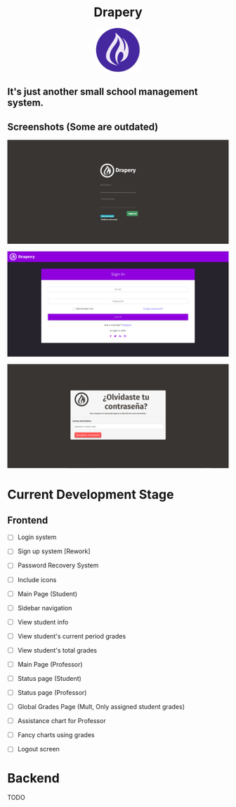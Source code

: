 <h1 align="center"> Drapery </h1>
<p align="center">
    <img height=100 width=100 src="img/drapery-logo.png" alt="The Drapery">
</p>

## It's just another small school management system.

## Screenshots (Some are outdated)

![Drapery_1](Screenshots/Drapery_1.png)

![Drapery_2](Screenshots/Drapery_2.png)

![Drapery_3](Screenshots/Drapery_3.png)


# Current Development Stage
## Frontend
- [ ] Login system 
- [ ] Sign up system [Rework]
- [ ] Password Recovery System
- [ ] Include icons
- [ ] Main Page (Student)
- [ ] Sidebar navigation
- [ ] View student info
- [ ] View student's current period grades
- [ ] View student's total grades
- [ ] Main Page (Professor)
- [ ] Status page (Student)
- [ ] Status page (Professor)
- [ ] Global Grades Page (Mult, Only assigned student grades)
- [ ] Assistance chart for Professor
- [ ] Fancy charts using grades
- [ ] Logout screen



# Backend

TODO
